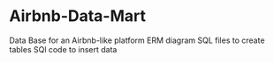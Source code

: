 # Airbnb-Data-Mart
Data Base for an Airbnb-like platform
ERM diagram
SQL files to create tables
SQl code to insert data
